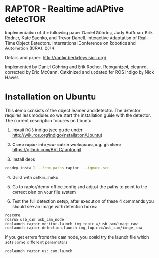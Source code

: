 RAPTOR - Realtime adAPtive detecTOR
======================================

Implementation of the following paper
Daniel Göhring, Judy Hoffman, Erik Rodner, Kate Saenko, and Trevor Darrell.
Interactive Adaptation of Real-Time Object Detectors. International Conference on Robotics and Automation (ICRA). 2014

Details and paper: http://raptor.berkeleyvision.org/

Implemented by Daniel Göhring and Erik Rodner. Reorganized, cleaned, corrected by Eric McCann. Catkinized and updated for ROS Indigo by Nick Hawes

Installation on Ubuntu
=======================

This demo consists of the object learner and detector.
The detector requires less modules so we start the installation guide with the detector. The current description
focuses on Ubuntu.

1. Install ROS Indigo (see guide under http://wiki.ros.org/indigo/Installation/Ubuntu)

2. Clone raptor into your catkin workspace, e.g. git clone https://github.com/BVLC/raptor.git

3. Install deps

```bash
rosdep install --from-paths raptor  --ignore-src
```

4. Build with catkin_make 

5. Go to raptor/demo-office.config and adjust the paths to point to the correct plan on your file system

6. Test the full detection setup, after execution of these 4 commands you should see an image with detection boxes:

```
roscore
rosrun usb_cam usb_cam_node 
roslaunch raptor monitor.launch img_topic:=/usb_cam/image_raw
roslaunch raptor detection.launch img_topic:=/usb_cam/image_raw
```

If you get errors fromt the cam node, you could try the launch file which sets some different parameters

```
roslaunch raptor usb_cam.launch
```
